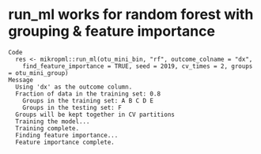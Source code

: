 # run_ml works for random forest with grouping & feature importance

    Code
      res <- mikropml::run_ml(otu_mini_bin, "rf", outcome_colname = "dx",
        find_feature_importance = TRUE, seed = 2019, cv_times = 2, groups = otu_mini_group)
    Message
      Using 'dx' as the outcome column.
      Fraction of data in the training set: 0.8 
      	Groups in the training set: A B C D E 
      	Groups in the testing set: F
      Groups will be kept together in CV partitions
      Training the model...
      Training complete.
      Finding feature importance...
      Feature importance complete.

